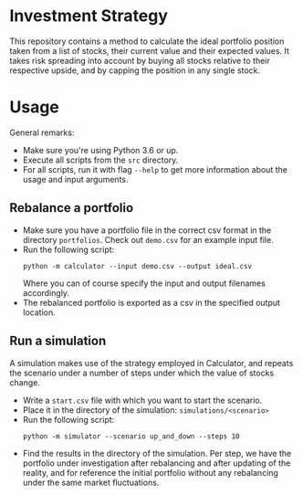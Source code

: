 Investment Strategy
===================

This repository contains a method to calculate the ideal portfolio position taken from a list of stocks, their current value and their expected values. It takes risk spreading into account by buying all stocks relative to their respective upside, and by capping the position in any single stock.

# Usage

General remarks:
- Make sure you're using Python 3.6 or up.
- Execute all scripts from the `src` directory.
- For all scripts, run it with flag `--help` to get more information about the usage and input arguments.

## Rebalance a portfolio
- Make sure you have a portfolio file in the correct csv format in the directory `portfolios`. Check out `demo.csv` for an example input file.
- Run the following script:
    ```shell script
    python -m calculator --input demo.csv --output ideal.csv
    ```
    Where you can of course specify the input and output filenames accordingly.
- The rebalanced portfolio is exported as a csv in the specified output location.

## Run a simulation
A simulation makes use of the strategy employed in Calculator, and repeats the scenario under a number of steps under which the value of stocks change.

- Write a `start.csv` file with which you want to start the scenario.
- Place it in the directory of the simulation: `simulations/<scenario>`
- Run the following script:
  ```shell script
  python -m simulator --scenario up_and_down --steps 10
  ```
- Find the results in the directory of the simulation. Per step, we have the portfolio under investigation after rebalancing and after updating of the reality, and for reference the initial portfolio without any rebalancing under the same market fluctuations.
